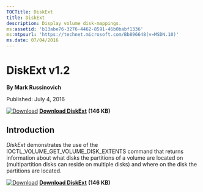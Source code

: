 ```yaml
--- 
TOCTitle: DiskExt
title: DiskExt
description: Display volume disk-mappings.
ms:assetid: 'b13abe76-3276-4462-8591-46b0babf1336'
ms:mtpsurl: 'https://technet.microsoft.com/Bb896648(v=MSDN.10)'
ms.date: 07/04/2016
---
```


DiskExt v1.2
============

**By Mark Russinovich**

Published: July 4, 2016

[![Download](/media/landing/sysinternals/download_sm.png)](https://download.sysinternals.com/files/DiskExt.zip) [**Download DiskExt**](https://download.sysinternals.com/files/DiskExt.zip) **(146 KB)**


## Introduction

*DiskExt* demonstrates the use of the
IOCTL\_VOLUME\_GET\_VOLUME\_DISK\_EXTENTS command that returns
information about what disks the partitions of a volume are located on
(multipartition disks can reside on multiple disks) and where on the
disk the partitions are located.

[![Download](/media/landing/sysinternals/download_sm.png)](https://download.sysinternals.com/files/DiskExt.zip) [**Download DiskExt**](https://download.sysinternals.com/files/DiskExt.zip) **(146 KB)**